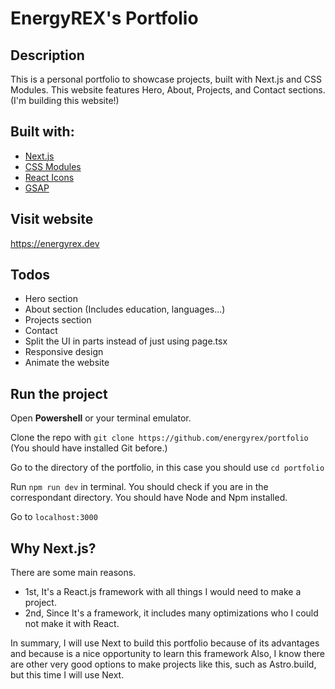 # EnergyREX's Portfolio

## Description

This is a personal portfolio to showcase projects, built with Next.js and CSS Modules. This website features Hero, About, Projects, and Contact sections.
(I'm building this website!)

## Built with: 

- [Next.js](nextjs.org)
- [CSS Modules](https://nextjs.org/docs/app/building-your-application/styling/css-modules)
- [React Icons](https://react-icons.github.io/react-icons/)
- [GSAP](https://gsap.com/)

## Visit website

https://energyrex.dev

## Todos

- Hero section
- About section (Includes education, languages...)
- Projects section
- Contact
- Split the UI in parts instead of just using page.tsx
- Responsive design
- Animate the website

## Run the project

Open **Powershell** or your terminal emulator.

Clone the repo with ``git clone https://github.com/energyrex/portfolio`` (You should have installed Git before.)

Go to the directory of the portfolio, in this case you should use ``cd portfolio``

Run `` npm run dev `` in terminal. You should check if you are in the correspondant directory. You should have Node and Npm installed.

Go to `` localhost:3000 ``

## Why Next.js?

There are some main reasons. 

- 1st, It's a React.js framework with all things I would need to make a project.
- 2nd, Since It's a framework, it includes many optimizations who I could not make it with React.

In summary, I will use Next to build this portfolio because of its advantages and because is a nice opportunity to learn this framework
Also, I know there are other very good options to make projects like this, such as Astro.build, but this time I will use Next.
